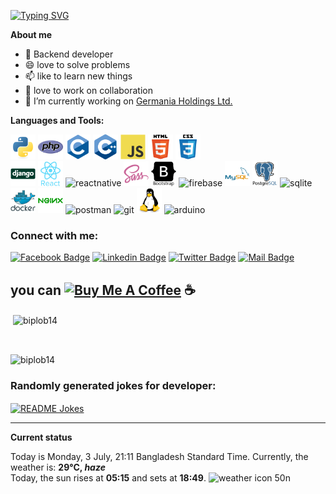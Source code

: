 <!-- ### Hello, World! 👋 -->
<!-- <h1 align="center">I'm Sadekur Rahaman</h1> -->
[![Typing SVG](https://readme-typing-svg.herokuapp.com?color=%2336BCF7&center=true&lines=Hey+there!+%F0%9F%91%8B;I'm+Sadekur+Rahaman+%F0%9F%98%8E;Nice+to+meet+you+%F0%9F%A5%B3)](https://git.io/typing-svg)

**About me**
- 🌱 Backend developer
- 😄 love to solve problems
- 📫 like to learn new things
- 👯 love to work on collaboration
- 🔭 I’m currently working on [Germania Holdings Ltd.](https://ghl-bd.com/ghl/)
  
**Languages and Tools:**

<p align="left">
    <img src="https://raw.githubusercontent.com/devicons/devicon/master/icons/python/python-original.svg" alt="python" width="40" height="40"/>
    <img src="https://raw.githubusercontent.com/devicons/devicon/master/icons/php/php-original.svg" alt="php" width="40" height="40"/>
    <img src="https://raw.githubusercontent.com/devicons/devicon/master/icons/c/c-original.svg" alt="c" width="40" height="40"/>
    <img src="https://raw.githubusercontent.com/devicons/devicon/master/icons/cplusplus/cplusplus-original.svg" alt="cplusplus" width="40" height="40"/>
    <img src="https://raw.githubusercontent.com/devicons/devicon/master/icons/javascript/javascript-original.svg" alt="javascript" width="40" height="40"/>
    <img src="https://raw.githubusercontent.com/devicons/devicon/master/icons/html5/html5-original-wordmark.svg" alt="html5" width="40" height="40"/>
    <img src="https://raw.githubusercontent.com/devicons/devicon/master/icons/css3/css3-original-wordmark.svg" alt="css3" width="40" height="40"/>
    <br>
    <img src="https://raw.githubusercontent.com/devicons/devicon/master/icons/django/django-original.svg" alt="django" width="40" height="40"/>
    <img src="https://raw.githubusercontent.com/devicons/devicon/master/icons/react/react-original-wordmark.svg" alt="react" width="40" height="40"/>
    <img src="https://reactnative.dev/img/header_logo.svg" alt="reactnative" width="40" height="40"/>
    <img src="https://raw.githubusercontent.com/devicons/devicon/master/icons/sass/sass-original.svg" alt="sass" width="40" height="40"/>
    <img src="https://raw.githubusercontent.com/devicons/devicon/master/icons/bootstrap/bootstrap-plain-wordmark.svg" alt="bootstrap" width="40" height="40"/>
    <img src="https://www.vectorlogo.zone/logos/firebase/firebase-icon.svg" alt="firebase" width="40" height="40"/>
    <img src="https://raw.githubusercontent.com/devicons/devicon/master/icons/mysql/mysql-original-wordmark.svg" alt="mysql" width="40" height="40"/>
    <img src="https://raw.githubusercontent.com/devicons/devicon/master/icons/postgresql/postgresql-original-wordmark.svg" alt="postgresql" width="40" height="40"/>
    <img src="https://www.vectorlogo.zone/logos/sqlite/sqlite-icon.svg" alt="sqlite" width="40" height="40"/>
    <!-- tools section -->
    <br>
    <img src="https://raw.githubusercontent.com/devicons/devicon/master/icons/docker/docker-original-wordmark.svg" alt="docker" width="40" height="40"/>
    <img src="https://raw.githubusercontent.com/devicons/devicon/master/icons/nginx/nginx-original.svg" alt="nginx" width="40" height="40"/>
    <img src="https://www.vectorlogo.zone/logos/getpostman/getpostman-icon.svg" alt="postman" width="40" height="40"/>
    <img src="https://www.vectorlogo.zone/logos/git-scm/git-scm-icon.svg" alt="git" width="40" height="40"/>
    <img src="https://raw.githubusercontent.com/devicons/devicon/master/icons/linux/linux-original.svg" alt="linux" width="40" height="40"/>
    <img src="https://cdn.worldvectorlogo.com/logos/arduino-1.svg" alt="arduino" width="40" height="40"/>
</p>

<h3 align="left">Connect with me:</h3>

[![Facebook Badge](https://img.shields.io/badge/Facebook-1877F2?style=for-the-badge&logo=facebook&logoColor=white)](https://www.facebook.com/srbiplob/)
[![Linkedin Badge](https://img.shields.io/badge/LinkedIn-0077B5?style=for-the-badge&logo=linkedin&logoColor=white)](https://www.linkedin.com/in/sadekur-rahaman-a33842b8/)
[![Twitter Badge](https://img.shields.io/badge/Twitter-1DA1F2?style=for-the-badge&logo=twitter&logoColor=white)](https://twitter.com/Dev_SR_Biplob)
[![Mail Badge](https://img.shields.io/badge/Gmail-D14836?style=for-the-badge&logo=gmail&logoColor=white)](mailto:dev.sadekur@gmail.com)

## you can  <a href="https://www.buymeacoffee.com/devsadekur" target="_blank"><img src="https://cdn.buymeacoffee.com/buttons/default-orange.png" alt="Buy Me A Coffee" height="41" width="174"></a> :coffee:

<p>&nbsp;<img align="center" src="https://github-readme-stats.vercel.app/api?username=biplob14&show_icons=true&locale=en" alt="biplob14" /></p>
<br>
<p><img align="center" src="https://github-readme-streak-stats.herokuapp.com/?user=biplob14&" alt="biplob14" /></p>

### Randomly generated jokes for developer:

<a href="https://readme-jokes.vercel.app"><img align="center" src="https://readme-jokes.vercel.app/api?bgColor=%230d324d&textColor=%2306d6a0&aColor=%2306d6a0&borderColor=%2306d6a0" alt="README Jokes"></a>


------------
**Current status**

Today is Monday, 3 July, 21:11 Bangladesh Standard Time.
Currently, the weather is: <b> 29°C, <i>haze</i></b></br>Today, the sun rises at <b>05:15</b> and sets at <b>18:49</b>. <img src="https://openweathermap.org/img/w/50n.png" alt="weather icon 50n"></p>
